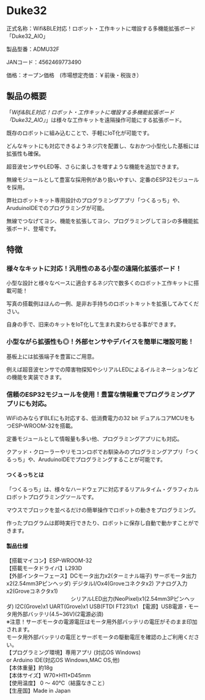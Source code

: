 # Duke32

正式名称：Wifi&BLE対応！ロボット・工作キットに増設する多機能拡張ボード「Duke32_AIO」

製品型番：ADMU32F

JANコード：4562469773490

価格：オープン価格　(市場想定売価：￥前後・税抜き） 


## 製品の概要
「*Wifi&BLE対応！ロボット・工作キットに増設する多機能拡張ボード「Duke32_AIO」*」は様々な工作キットを遠隔操作可能にする拡張ボード。

既存のロボットに組み込むことで、手軽にIoT化が可能です。

どんなキットにも対応できるようネジ穴を配置し、なおかつ小型化した基板には拡張性も確保。

超音波センサやLED等、さらに楽しさを増すような機能を追加できます。

無線モジュールとして豊富な採用例があり扱いやすい、定番のESP32モジュールを採用。

弊社ロボットキット専用設計のプログラミングアプリ「つくるっち」や、AruduinoIDEでのプログラミングが可能。

無線でつなげてヨシ、機能を拡張してヨシ、プログラミングしてヨシの多機能拡張ボード、登場です。


## 特徴
### 様々なキットに対応！汎用性のある小型の遠隔化拡張ボード！
小型な設計と様々なベースに適合するネジ穴で数多くのロボット工作キットに搭載可能！

写真の搭載例はほんの一例、是非お手持ちのロボットキットを拡張してみてください。

自身の手で、旧来のキットをIoT化して生まれ変わらせる事ができます。


### 小型ながら拡張性も◎！外部センサやデバイスを簡単に増設可能！
基板上には拡張端子を豊富にご用意。

例えば超音波センサでの障害物探知やシリアルLEDによるイルミネーションなどの機能を実装できます。

### 信頼のESP32モジュールを使用！豊富な情報量でプログラミングアプリにも対応。
WiFiのみならずBLEにも対応する、低消費電力の32 bit デュアルコアMCUをもつESP-WROOM-32を搭載。

定番モジュールとして情報量も多い他、プログラミングアプリにも対応。

クアッド・クローラーやリモコンロボでお馴染みのプログラミングアプリ「つくるっち」や、AruduinoIDEでプログラミングすることが可能です。


#### つくるっちとは
「つくるっち」は、様々なハードウェアに対応するリアルタイム・グラフィカルロボットプログラミングツールです。

マウスでブロックを並べるだけの簡単操作でロボットの動きをプログラミング。

作ったプログラムは即時実行できたり、ロボットに保存し自動で動かすことができます。


#### 製品仕様
【搭載マイコン】ESP-WROOM-32  
【搭載モータドライバ】L293D  
【外部インターフェース】DCモータ出力x2(ターミナル端子) サーボモータ出力x2(2.54mm3Pピンヘッダ) デジタルI/Ox4(Groveコネクタx2) アナログ入力x2(Groveコネクタx1)  
　　　　　　　　　　　　シリアルLED出力(NeoPixel)x1(2.54mm3Pピンヘッダ) I2C(Grove)x1 UART(Grove)x1 USB(FTDI FT231)x1
【電源】USB電源・モータ用外部バッテリ(4.5~36V)(2電源必須)  
※注意！サーボモータの電源電圧はモータ用外部バッテリの電圧がそのまま印加されます。  
モータ用外部バッテリの電圧とサーボモータの駆動電圧を確認の上ご利用ください。  
【プログラミング環境】専用アプリ (対応OS Windows)  
or Arduino IDE(対応OS Windows,MAC OS,他)  
【本体重量】約18g  
【本体サイズ】W70×H11×D45mm  
【使用温度】 0 ～ 40℃（結露なきこと）  
【生産国】Made in Japan  
